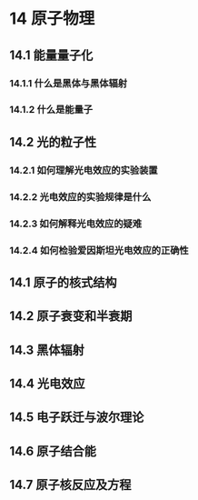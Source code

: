 # 14 原子物理

## 14.1 能量量子化

### 14.1.1 什么是黑体与黑体辐射

### 14.1.2 什么是能量子

## 14.2 光的粒子性

### 14.2.1 如何理解光电效应的实验装置

### 14.2.2 光电效应的实验规律是什么

### 14.2.3 如何解释光电效应的疑难

### 14.2.4 如何检验爱因斯坦光电效应的正确性

## 14.1 原子的核式结构

## 14.2 原子衰变和半衰期

## 14.3 黑体辐射

## 14.4 光电效应

## 14.5 电子跃迁与波尔理论

## 14.6 原子结合能

## 14.7 原子核反应及方程





